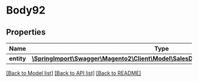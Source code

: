 # Body92

## Properties
Name | Type | Description | Notes
------------ | ------------- | ------------- | -------------
**entity** | [**\SpringImport\Swagger\Magento2\Client\Model\SalesDataCreditmemoCommentInterface**](SalesDataCreditmemoCommentInterface.md) |  | 

[[Back to Model list]](../README.md#documentation-for-models) [[Back to API list]](../README.md#documentation-for-api-endpoints) [[Back to README]](../README.md)


